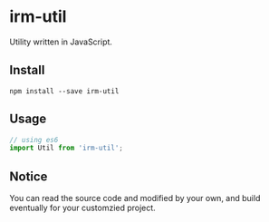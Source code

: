 # irm-util

Utility written in JavaScript.

## Install
```
npm install --save irm-util
```

## Usage
```javascript
// using es6
import Util from 'irm-util';
```

## Notice
You can read the source code and modified by your own, and build eventually for your customzied project.
